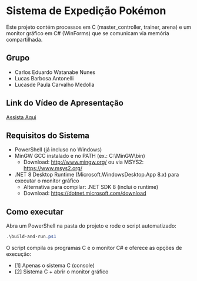 # Sistema de Expedição Pokémon

Este projeto contém processos em C (master_controller, trainer, arena) e um monitor gráfico em C# (WinForms) que se comunicam via memória compartilhada.

## Grupo
- Carlos Eduardo Watanabe Nunes
- Lucas Barbosa Antonelli
- Lucasde Paula Carvalho Medolla

## Link do Vídeo de Apresentação
[Assista Aqui](https://drive.google.com/file/d/1PV0xgZvKwyJmXftFN-rM1QxOpmuop-nH/view?usp=sharing)

## Requisitos do Sistema

- PowerShell (já incluso no Windows)
- MinGW GCC instalado e no PATH (ex.: C:\MinGW\bin)
  - Download: http://www.mingw.org/ ou via MSYS2: https://www.msys2.org/
- .NET 8 Desktop Runtime (Microsoft.WindowsDesktop.App 8.x) para executar o monitor gráfico
  - Alternativa para compilar: .NET SDK 8 (inclui o runtime)
  - Download: https://dotnet.microsoft.com/download

## Como executar

Abra um PowerShell na pasta do projeto e rode o script automatizado:

```powershell
.\build-and-run.ps1
```

O script compila os programas C e o monitor C# e oferece as opções de execução:
- [1] Apenas o sistema C (console)
- [2] Sistema C + abrir o monitor gráfico
